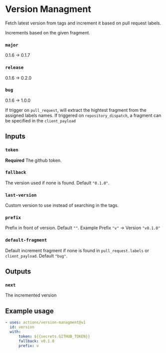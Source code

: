 # Version Managment
Fetch latest version from tags and increment it based on pull request labels.

Increments based on the given fragment.

### `major`
0.1.6 -> 0.1.7

### `release`
0.1.6 -> 0.2.0

### `bug`
0.1.6 -> 1.0.0

If trigger on `pull_request`, will extract the hightest fragment from the assigned labels names.
If triggered on `repository_dispatch`, a fragment can be specified in the `client_payload`

## Inputs

### `token`
**Required** The github token.

### `fallback`
The version used if none is found. Default `"0.1.0"`.

### `last-version`
Custom version to use instead of searching in the tags.

### `prefix`
Prefix in front of version. Default `""`.
Example Prefix `"v"` -> Version `"v0.1.0"`

### `default-fragment`
Default increment fragment if none is found in `pull_request.labels` or `client_payload`. Default `"bug"`.

## Outputs

### `next`

The incremented version

## Example usage

```yml
- uses: actions/version-managment@v1
  id: version
  with:
      token: ${{secrets.GITHUB_TOKEN}}
      fallback: v0.1.0
      prefix: v
```
